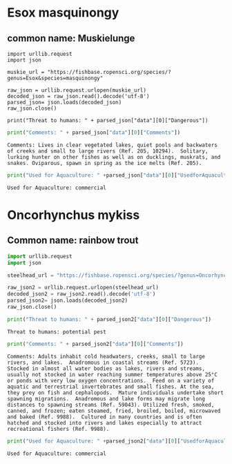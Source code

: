 
# Esox masquinongy
## common name: Muskielunge


```
import urllib.request
import json

muskie_url = "https://fishbase.ropensci.org/species/?genus=Esox&species=masquinongy"

raw_json = urllib.request.urlopen(muskie_url)
decoded_json = raw_json.read().decode('utf-8')
parsed_json= json.loads(decoded_json)
raw_json.close()

```

```
print("Threat to humans: " + parsed_json["data"][0]["Dangerous"])
```


```python
print("Comments: " + parsed_json["data"][0]["Comments"])

```

    Comments: Lives in clear vegetated lakes, quiet pools and backwaters of creeks and small to large rivers (Ref. 205, 10294).  Solitary, lurking hunter on other fishes as well as on ducklings, muskrats, and snakes. Oviparous, spawn in spring as the ice melts (Ref. 205).



```python
print("Used for Aquaculture: " +parsed_json["data"][0]["UsedforAquaculture"])
```

    Used for Aquaculture: commercial


# Oncorhynchus mykiss
## Common name: rainbow trout


```python
import urllib.request
import json

steelhead_url = "https://fishbase.ropensci.org/species/?genus=Oncorhynchus&species=mykiss"

raw_json2 = urllib.request.urlopen(steelhead_url)
decoded_json2 = raw_json2.read().decode('utf-8')
parsed_json2= json.loads(decoded_json2)
raw_json.close()
```


```python
print("Threat to humans: " + parsed_json2["data"][0]["Dangerous"])
```

    Threat to humans: potential pest



```python
print("Comments: " + parsed_json2["data"][0]["Comments"])

```

    Comments: Adults inhabit cold headwaters, creeks, small to large rivers, and lakes.  Anadromous in coastal streams (Ref. 5723).  Stocked in almost all water bodies as lakes, rivers and streams, usually not stocked in water reaching summer temperatures above 25°C or ponds with very low oxygen concentrations.  Feed on a variety of aquatic and terrestrial invertebrates and small fishes. At the sea, they prey on fish and cephalopods.  Mature individuals undertake short spawning migrations.  Anadromous and lake forms may migrate long distances to spawning streams (Ref. 59043). Utilized fresh, smoked, canned, and frozen; eaten steamed, fried, broiled, boiled, microwaved and baked (Ref. 9988).  Cultured in many countries and is often hatched and stocked into rivers and lakes especially to attract recreational fishers (Ref. 9988).



```python
print("Used for Aquaculture: " +parsed_json2["data"][0]["UsedforAquaculture"])
```

    Used for Aquaculture: commercial



```python

```


```python

```
